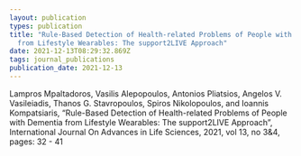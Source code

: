 ```yaml
---
layout: publication
types: publication
title: "Rule-Based Detection of Health-related Problems of People with Dementia
  from Lifestyle Wearables: The support2LIVE Approach"
date: 2021-12-13T08:29:32.869Z
tags: journal_publications
publication_date: 2021-12-13
---
```

Lampros Mpaltadoros, Vasilis Alepopoulos, Antonios Pliatsios, Angelos V. Vasileiadis, Thanos G. Stavropoulos, Spiros Nikolopoulos, and Ioannis Kompatsiaris, “Rule-Based Detection of Health-related Problems of People with Dementia from Lifestyle Wearables: The support2LIVE Approach”, International Journal On Advances in Life Sciences, 2021, vol 13, no 3&4, pages: 32 - 41